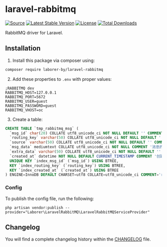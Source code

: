 # laravel-rabbitmq
[![Source](https://img.shields.io/badge/source-caffeinated/modules-blue.svg?style=flat-square)](https://github.com/caffeinated/modules)
[![Latest Stable Version](https://poser.pugx.org/caffeinated/modules/v/stable?format=flat-square)]()
[![License](https://img.shields.io/badge/license-MIT-brightgreen.svg?style=flat-square)](https://tldrlegal.com/license/mit-license)
[![Total Downloads](https://img.shields.io/packagist/dt/caffeinated/modules.svg?style=flat-square)]()

RabbitMQ driver for Laravel.

## Installation

1. Install this package via composer using:

```bash
composer require laborer-by/laravel-rabbitmq
```

2. Add these properties to `.env` with proper values:

```
;RABBITMQ dev
RABBITMQ_HOST=127.0.0.1
RABBITMQ_PORT=5672
RABBITMQ_USER=guest
RABBITMQ_PASSWORD=guest
RABBITMQ_VHOST=oc
```

3. Create a table:

```sql
CREATE TABLE `tmp_rabbitmq_msg` (
  `msg_id` char(20) COLLATE utf8_unicode_ci NOT NULL DEFAULT '' COMMENT '消息的唯一id',
  `routing_key` varchar(50) COLLATE utf8_unicode_ci NOT NULL DEFAULT '' COMMENT 'routing_key 消息的路由键',
  `source` varchar(50) COLLATE utf8_unicode_ci NOT NULL DEFAULT '' COMMENT '消息的来源',
  `msg_data` mediumtext COLLATE utf8_unicode_ci NOT NULL COMMENT '消息的主体数据',
  `extra_data` varchar(50) COLLATE utf8_unicode_ci NOT NULL DEFAULT '' COMMENT '额外的数据',
  `created_at` datetime NOT NULL DEFAULT CURRENT_TIMESTAMP COMMENT '创建时间',
  UNIQUE KEY `index_msg_id` (`msg_id`) USING BTREE,
  KEY `index_routing_key` (`routing_key`) USING BTREE,
  KEY `index_created_at` (`created_at`) USING BTREE
) ENGINE=InnoDB DEFAULT CHARSET=utf8 COLLATE=utf8_unicode_ci COMMENT='rabbitmq消息表';
```

### Config

To publish the config file, run the following:

```
php artisan vendor:publish --provider="Laborer\LaravelRabbitMQ\LaravelRabbitMQServiceProvider"
```

## Changelog

You will find a complete changelog history within the [CHANGELOG](CHANGELOG.md) file.
